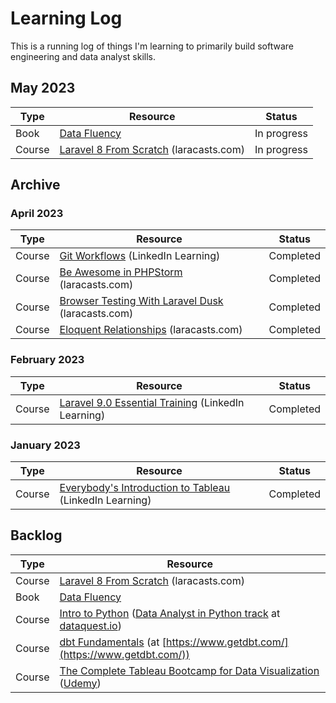 # Learning Log

This is a running log of things I'm learning to primarily build software engineering and data analyst skills.

## May 2023

|Type|Resource|Status|
|---|---|---|
|Book|[Data Fluency](https://www.juiceanalytics.com/data-fluency)|In progress|
|Course|[Laravel 8 From Scratch](https://laracasts.com/series/laravel-8-from-scratch) (laracasts.com)|In progress|

## Archive

### April 2023

|Type|Resource|Status|
|---|---|---|
|Course|[Git Workflows](https://www.linkedin.com/learning/git-workflows) (LinkedIn Learning)|Completed|
|Course|[Be Awesome in PHPStorm](https://laracasts.com/series/how-to-be-awesome-in-phpstorm) (laracasts.com)|Completed|
|Course|[Browser Testing With Laravel Dusk](https://laracasts.com/series/browser-testing-with-laravel-dusk) (laracasts.com)|Completed|
|Course|[Eloquent Relationships](https://laracasts.com/series/eloquent-relationships) (laracasts.com)|Completed|

### February 2023

|Type|Resource|Status|
|---|---|---|
|Course|[Laravel 9.0 Essential Training](https://www.linkedin.com/learning/laravel-9-0-essential-training) (LinkedIn Learning)|Completed|


### January 2023
|Type|Resource|Status|
|---|---|---|
|Course|[Everybody's Introduction to Tableau](https://www.linkedin.com/learning/everybody-s-introduction-to-tableau) (LinkedIn Learning)|Completed|



## Backlog
|Type|Resource|
|---|---|
|Course|[Laravel 8 From Scratch](https://laracasts.com/series/laravel-8-from-scratch) (laracasts.com)
|Book|[Data Fluency](https://www.juiceanalytics.com/data-fluency)|
|Course|[Intro to Python](https://www.dataquest.io/course/introduction-to-python/) ([Data Analyst in Python track](https://www.dataquest.io/path/data-analyst/) at [dataquest.io](https://www.dataquest.io))|
|Course|[dbt Fundamentals](https://courses.getdbt.com/courses/fundamentals) (at [https://www.getdbt.com/](https://www.getdbt.com/))|
|Course|[The Complete Tableau Bootcamp for Data Visualization](https://www.udemy.com/course/complete-tableau-bootcamp-dashboards/) ([Udemy](https://www.udemy.com))|
